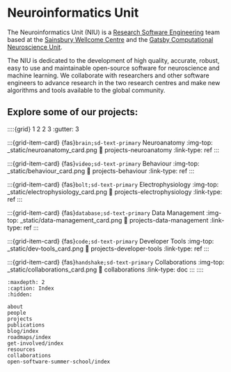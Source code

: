 # Neuroinformatics Unit

The Neuroinformatics Unit (NIU) is a [Research Software Engineering](https://society-rse.org/) team based at the [Sainsbury Wellcome Centre](https://www.sainsburywellcome.org/web/) and the [Gatsby Computational Neuroscience Unit](https://www.ucl.ac.uk/gatsby/gatsby-computational-neuroscience-unit).

The NIU is dedicated to the development of high quality, accurate, robust, easy to use and maintainable open-source 
software for neuroscience and machine learning. We collaborate with researchers and other software engineers 
to advance research in the two research centres and make new algorithms and tools available to the global community.


## Explore some of our projects:

::::{grid} 1 2 2 3
:gutter: 3

:::{grid-item-card} {fas}`brain;sd-text-primary` Neuroanatomy
:img-top: _static/neuroanatomy_card.png
:link: projects-neuroanatomy
:link-type: ref
:::

:::{grid-item-card} {fas}`video;sd-text-primary` Behaviour
:img-top: _static/behaviour_card.png
:link: projects-behaviour
:link-type: ref
:::

:::{grid-item-card} {fas}`bolt;sd-text-primary` Electrophysiology
:img-top: _static/electrophysiology_card.png
:link: projects-electrophysiology
:link-type: ref
:::

:::{grid-item-card} {fas}`database;sd-text-primary` Data Management
:img-top: _static/data-management_card.png
:link: projects-data-management
:link-type: ref
:::

:::{grid-item-card} {fas}`code;sd-text-primary` Developer Tools
:img-top: _static/dev-tools_card.png
:link: projects-developer-tools
:link-type: ref
:::

:::{grid-item-card} {fas}`handshake;sd-text-primary` Collaborations
:img-top: _static/collaborations_card.png
:link: collaborations
:link-type: doc
:::
::::

```{toctree}
:maxdepth: 2
:caption: Index
:hidden:

about
people
projects
publications
blog/index
roadmaps/index
get-involved/index
resources
collaborations
open-software-summer-school/index
```

